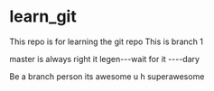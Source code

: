 # learn_git
This repo is for learning the git repo
This is branch 1

master is always right
it legen---wait for it ----dary	


Be a branch  person its awesome
u h superawesome

